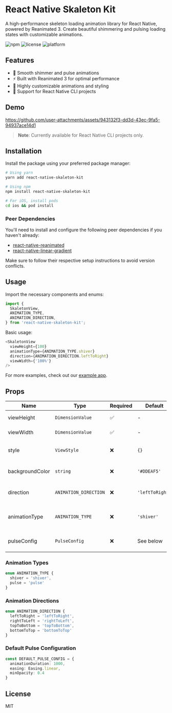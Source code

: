 # React Native Skaleton Kit

A high-performance skeleton loading animation library for React Native, powered by Reanimated 3. Create beautiful shimmering and pulsing loading states with customizable animations.

![npm](https://img.shields.io/npm/v/react-native-skaleton-kit)
![license](https://img.shields.io/npm/l/react-native-skaleton-kit)
![platform](https://img.shields.io/badge/platform-ios%20%7C%20android-lightgrey)

## Features

- 🌊 Smooth shimmer and pulse animations
- ⚡️ Built with Reanimated 3 for optimal performance
- 🎨 Highly customizable animations and styling
- 📱 Support for React Native CLI projects

## Demo

https://github.com/user-attachments/assets/943132f3-dd3d-43ec-9fa5-94937ace14d1



> **Note**: Currently available for React Native CLI projects only.

## Installation

Install the package using your preferred package manager:

```bash
# Using yarn
yarn add react-native-skaleton-kit

# Using npm
npm install react-native-skaleton-kit

# For iOS, install pods
cd ios && pod install
```

### Peer Dependencies

You'll need to install and configure the following peer dependencies if you haven't already:

- [react-native-reanimated](https://docs.swmansion.com/react-native-reanimated/docs/fundamentals/getting-started#installation)
- [react-native-linear-gradient](https://github.com/react-native-linear-gradient/react-native-linear-gradient#readme)

Make sure to follow their respective setup instructions to avoid version conflicts.

## Usage

Import the necessary components and enums:

```typescript
import {
  SkaletonView,
  ANIMATION_TYPE,
  ANIMATION_DIRECTION,
} from 'react-native-skaleton-kit';
```

Basic usage:

```typescript
<SkaletonView
  viewHeight={100}
  animationType={ANIMATION_TYPE.shiver}
  direction={ANIMATION_DIRECTION.leftToRight}
  viewWidth={'100%'}
/>
```

For more examples, check out our [example app](https://github.com/varunkukade/react-native-skaleton-kit/blob/main/example/src/App.tsx).

## Props

| Name | Type | Required | Default | Description |
|------|------|----------|---------|-------------|
| viewHeight | `DimensionValue` | ✅ | - | Height of the skeleton view |
| viewWidth | `DimensionValue` | ✅ | - | Width of the skeleton view |
| style | `ViewStyle` | ❌ | `{}` | Additional styles for the container |
| backgroundColor | `string` | ❌ | `'#DDEAF5'` | Background color of the skeleton |
| direction | `ANIMATION_DIRECTION` | ❌ | `'leftToRight'` | Direction of the shimmer animation |
| animationType | `ANIMATION_TYPE` | ❌ | `'shiver'` | Type of animation (`'shiver'` or `'pulse'`) |
| pulseConfig | `PulseConfig` | ❌ | See below | Configuration for pulse animation |

### Animation Types
```typescript
enum ANIMATION_TYPE {
  shiver = 'shiver',
  pulse = 'pulse'
}
```

### Animation Directions
```typescript
enum ANIMATION_DIRECTION {
  leftToRight = 'leftToRight',
  rightToLeft = 'rightToLeft',
  topToBottom = 'topToBottom',
  bottomToTop = 'bottomToTop'
}
```

### Default Pulse Configuration
```typescript
const DEFAULT_PULSE_CONFIG = {
  animationDuration: 1000,
  easing: Easing.linear,
  minOpacity: 0.4
}
```

## License

MIT
